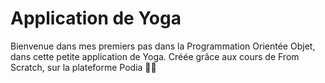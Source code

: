 # Application de Yoga

Bienvenue dans mes premiers pas dans la Programmation Orientée Objet, dans cette petite application de Yoga.
Créée grâce aux cours de From Scratch, sur la plateforme Podia ☝🏽

